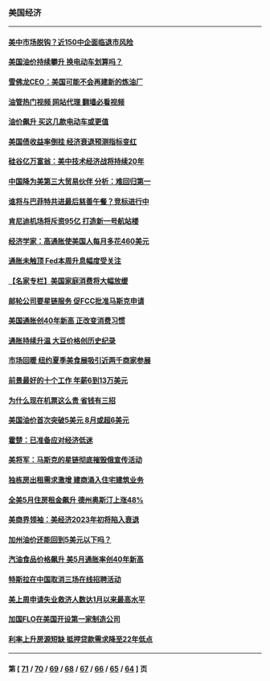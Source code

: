 ### 美国经济
---
#### [美中市场脱钩？近150中企面临退市风险](../../pages/ncid1078158/n13759737.md?06151245) 
#### [美国油价持续攀升 换电动车划算吗？](../../pages/ncid1078158/n13759630.md?06151245) 
#### [雪佛龙CEO：美国可能不会再建新的炼油厂](../../pages/ncid1078158/n13759710.md?06151245) 
#### [油管热门视频 网站代理 翻墙必看视频](http://209.222.30.114:81/youtube.html?06151245)
#### [油价飙升 买这几款电动车或更值](../../pages/ncid1078158/n13759382.md?06151245) 
#### [美国债收益率倒挂 经济衰退预测指标变红](../../pages/ncid1078158/n13759633.md?06151245) 
#### [硅谷亿万富翁：美中技术经济战将持续20年](../../pages/ncid1078158/n13759522.md?06151245) 
#### [中国降为美第三大贸易伙伴 分析：难回归第一](../../pages/ncid1078158/n13759515.md?06151245) 
#### [谁将与巴菲特共进最后慈善午餐？竞标进行中](../../pages/ncid1078158/n13759401.md?06151245) 
#### [肯尼迪机场将斥资95亿 打造新一号航站楼](../../pages/ncid1078158/n13759094.md?06151245) 
#### [经济学家：高通胀使美国人每月多花460美元](../../pages/ncid1078158/n13758981.md?06151245) 
#### [通胀未触顶 Fed本周升息幅度受关注](../../pages/ncid1078158/n13758924.md?06151245) 
#### [【名家专栏】美国家庭消费将大幅放缓](../../pages/ncid1078158/n13758718.md?06151245) 
#### [邮轮公司要星链服务 促FCC批准马斯克申请](../../pages/ncid1078158/n13758794.md?06151245) 
#### [美国通胀创40年新高 正改变消费习惯](../../pages/ncid1078158/n13758901.md?06151245) 
#### [通胀持续升温 大豆价格创历史纪录](../../pages/ncid1078158/n13758792.md?06151245) 
#### [市场回暖 纽约夏季美食展吸引近两千商家参展](../../pages/ncid1078158/n13758371.md?06151245) 
#### [前景最好的十个工作 年薪6到13万美元](../../pages/ncid1078158/n13756850.md?06151245) 
#### [为什么现在机票这么贵 省钱有三招](../../pages/ncid1078158/n13755441.md?06151245) 
#### [美国油价首次突破5美元 8月或超6美元](../../pages/ncid1078158/n13757282.md?06151245) 
#### [霍楚：已准备应对经济低迷](../../pages/ncid1078158/n13757023.md?06151245) 
#### [美将军：马斯克的星链彻底摧毁俄宣传活动](../../pages/ncid1078158/n13756893.md?06151245) 
#### [独栋房出租需求激增 建商涌入住宅建筑业务](../../pages/ncid1078158/n13756830.md?06151245) 
#### [全美5月住房租金飙升 德州奥斯汀上涨48%](../../pages/ncid1078158/n13756873.md?06151245) 
#### [美商界领袖：美经济2023年初将陷入衰退](../../pages/ncid1078158/n13756828.md?06151245) 
#### [加州油价还能回到5美元以下吗？](../../pages/ncid1078158/n13756819.md?06151245) 
#### [汽油食品价格飙升 美5月通胀率创40年新高](../../pages/ncid1078158/n13756708.md?06151245) 
#### [特斯拉在中国取消三场在线招聘活动](../../pages/ncid1078158/n13756628.md?06151245) 
#### [美上周申请失业救济人数达1月以来最高水平](../../pages/ncid1078158/n13755909.md?06151245) 
#### [加国FLO在美国开设第一家制造公司](../../pages/ncid1078158/n13755921.md?06151245) 
#### [利率上升房源短缺 抵押贷款需求降至22年低点](../../pages/ncid1078158/n13755271.md?06151245) 

---
#### 第 [ [71](./71.md?06151245) / [70](./70.md?06151245) / [69](./69.md?06151245) / [68](./68.md?06151245) / [67](./67.md?06151245) / [66](./66.md?06151245) / [65](./65.md?06151245) / [64](./64.md?06151245) ] 页
